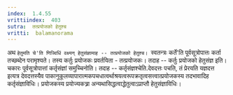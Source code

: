 ```yaml
---
index:  1.4.55
vrittiindex:  403
sutra:  तत्प्रयोजको हेतुश्च
vritti:  balamanorama 
---
```


अथ `हेतुमति चे'ति णिज्विधिं वक्ष्यन् हेतुसंज्ञामाह -- तत्प्रयोजको हेतुश्च। `स्वतन्त्रः कर्ते'ति पूर्वसूत्रोपात्तः कर्ता तच्छब्देन परामृश्यते। तस्य कर्तुः प्रयोजकः प्रवर्तयिता - तत्प्रयोजकः। तदाह -- कर्तुः प्रयोजको हेतुसंज्ञ इति। चकारः पूर्वसूत्रोपात्तां कर्तृसंज्ञां समुच्चिनोति। तदाह -- कर्तृसंज्ञश्चेति.देवदत्तः पचति, तं प्रेरयति यज्ञदत्त इत्यत्र देवदत्तस्यैव पाकानुकूलव्यापारात्मकपचधात्वर्थाश्रयत्वरूपक्रतृत्वसत्त्वात्प्रयोजकस्य तदभावादिह कर्तृसंज्ञाविधिः। प्रयोजकस्य प्रयोज्यकत्र्रा अन्यथासिद्धत्वाद्धेतुत्वाऽप्राप्तौ हेतुसंज्ञाविधिः।

